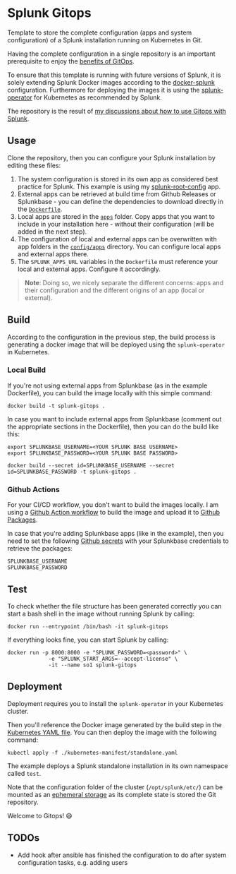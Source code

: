 # Splunk Gitops

Template to store the complete configuration (apps and system configuration) of a Splunk installation running on Kubernetes in Git.

Having the complete configuration in a single repository is an important prerequisite to enjoy the [benefits of GitOps](https://www.weave.works/technologies/gitops/).

To ensure that this template is running with future versions of Splunk, it is solely extending Splunk Docker images according to the [docker-splunk](https://splunk.github.io/docker-splunk/) configuration. Furthermore for deploying the images it is using the [splunk-operator](https://github.com/splunk/splunk-operator) for Kubernetes as recommended by Splunk.

The repository is the result of [my discussions about how to use Gitops with Splunk](https://splunk-usergroups.slack.com/archives/C01M8M2R3AM/p1651309478456499?thread_ts=1650596987.931899&cid=C01M8M2R3AM).


## Usage

Clone the repository, then you can configure your Splunk installation by editing these files:

1. The system configuration is stored in its own app as considered best practice for Splunk. This example is using my [splunk-root-config](https://github.com/marcusschiesser/splunk-root-config) app.
2. External apps can be retrieved at build time from Github Releases or Splunkbase - you can define the dependencies to download directly in the [`Dockerfile`](Dockerfile).
3. Local apps are stored in the [`apps`](apps) folder. Copy apps that you want to include in your installation here - without their configuration (will be added in the next step).
4. The configuration of local and external apps can be overwritten with app folders in the [`config/apps`](config/apps) directory. You can configure local apps and external apps there.
5. The `SPLUNK_APPS_URL` variables in the `Dockerfile` must reference your local and external apps. Configure it accordingly.

> **Note**: Doing so, we nicely separate the different concerns: apps and their configuration and the different origins of an app (local or external).

## Build

According to the configuration in the previous step, the build process is generating a docker image that will be deployed using the `splunk-operator` in Kubernetes.

### Local Build

If you're not using external apps from Splunkbase (as in the example Dockerfile), you can build the image locally with this simple command:

```
docker build -t splunk-gitops .
```

In case you want to include external apps from Splunkbase (comment out the appropriate sections in the Dockerfile), then you can do the build like this:

```
export SPLUNKBASE_USERNAME=<YOUR SPLUNK BASE USERNAME>
export SPLUNKBASE_PASSWORD=<YOUR SPLUNK BASE PASSWORD>

docker build --secret id=SPLUNKBASE_USERNAME --secret id=SPLUNKBASE_PASSWORD -t splunk-gitops .
```

### Github Actions

For your CI/CD workflow, you don't want to build the images locally. I am using a [Github Action workflow](.github/workflows/build.yml) to build the image and upload it to [Github Packages](https://docs.github.com/en/packages/working-with-a-github-packages-registry/working-with-the-container-registry).

In case that you're adding Splunkbase apps (like in the example), then you need to set the following [Github secrets](https://docs.github.com/en/actions/reference/encrypted-secrets) with your Splunkbase credentials to retrieve the packages:

```
SPLUNKBASE_USERNAME
SPLUNKBASE_PASSWORD
```

## Test

To check whether the file structure has been generated correctly you can start a bash shell in the image without running Splunk by calling:

```
docker run --entrypoint /bin/bash -it splunk-gitops
```

If everything looks fine, you can start Splunk by calling:

```
docker run -p 8000:8000 -e "SPLUNK_PASSWORD=<password>" \
             -e "SPLUNK_START_ARGS=--accept-license" \
             -it --name so1 splunk-gitops
```

## Deployment

Deployment requires you to install the `splunk-operator` in your Kubernetes cluster. 

Then you'll reference the Docker image generated by the build step in the [Kubernetes YAML file](./kubernetes-manifest/standalone.yaml). You can then deploy the image with the following command:

``` 
kubectl apply -f ./kubernetes-manifest/standalone.yaml
```

The example deploys a Splunk standalone installation in its own namespace called `test`.

Note that the configuration folder of the cluster (`/opt/splunk/etc/`) can be mounted as an [ephemeral storage](https://splunk.github.io/splunk-operator/StorageClass.html#ephemeral-storage) as its complete state is stored the Git repository.

Welcome to Gitops! :smile:

## TODOs

- Add hook after ansible has finished the configuration to do after system configuration tasks, e.g. adding users
